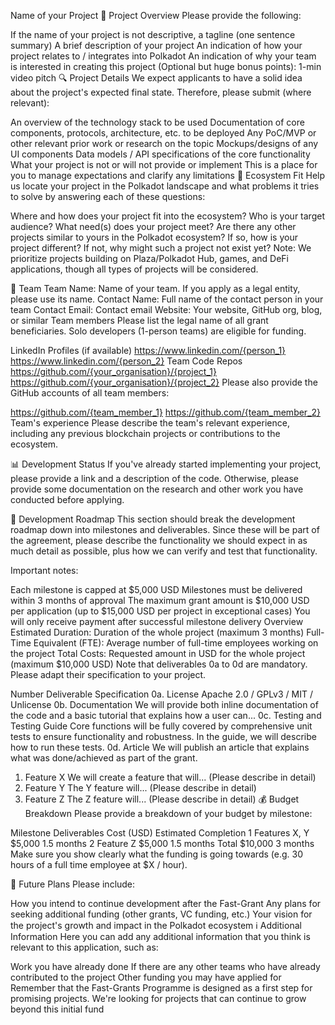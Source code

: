 Name of your Project
🌟 Project Overview
Please provide the following:

If the name of your project is not descriptive, a tagline (one sentence summary)
A brief description of your project
An indication of how your project relates to / integrates into Polkadot
An indication of why your team is interested in creating this project
(Optional but huge bonus points): 1-min video pitch
🔍 Project Details
We expect applicants to have a solid idea about the project's expected final state. Therefore, please submit (where relevant):

An overview of the technology stack to be used
Documentation of core components, protocols, architecture, etc. to be deployed
Any PoC/MVP or other relevant prior work or research on the topic
Mockups/designs of any UI components
Data models / API specifications of the core functionality
What your project is not or will not provide or implement
This is a place for you to manage expectations and clarify any limitations
🧩 Ecosystem Fit
Help us locate your project in the Polkadot landscape and what problems it tries to solve by answering each of these questions:

Where and how does your project fit into the ecosystem?
Who is your target audience?
What need(s) does your project meet?
Are there any other projects similar to yours in the Polkadot ecosystem?
If so, how is your project different?
If not, why might such a project not exist yet?
Note: We prioritize projects building on Plaza/Polkadot Hub, games, and DeFi applications, though all types of projects will be considered.

👥 Team
Team Name: Name of your team. If you apply as a legal entity, please use its name.
Contact Name: Full name of the contact person in your team
Contact Email: Contact email
Website: Your website, GitHub org, blog, or similar
Team members
Please list the legal name of all grant beneficiaries. Solo developers (1-person teams) are eligible for funding.

LinkedIn Profiles (if available)
https://www.linkedin.com/{person_1}
https://www.linkedin.com/{person_2}
Team Code Repos
https://github.com/{your_organisation}/{project_1}
https://github.com/{your_organisation}/{project_2}
Please also provide the GitHub accounts of all team members:

https://github.com/{team_member_1}
https://github.com/{team_member_2}
Team's experience
Please describe the team's relevant experience, including any previous blockchain projects or contributions to the ecosystem.

📊 Development Status
If you've already started implementing your project, please provide a link and a description of the code. Otherwise, please provide some documentation on the research and other work you have conducted before applying.

📅 Development Roadmap
This section should break the development roadmap down into milestones and deliverables. Since these will be part of the agreement, please describe the functionality we should expect in as much detail as possible, plus how we can verify and test that functionality.

Important notes:

Each milestone is capped at $5,000 USD
Milestones must be delivered within 3 months of approval
The maximum grant amount is $10,000 USD per application (up to $15,000 USD per project in exceptional cases)
You will only receive payment after successful milestone delivery
Overview
Estimated Duration: Duration of the whole project (maximum 3 months)
Full-Time Equivalent (FTE): Average number of full-time employees working on the project
Total Costs: Requested amount in USD for the whole project (maximum $10,000 USD)
Note that deliverables 0a to 0d are mandatory. Please adapt their specification to your project.

Number	Deliverable	Specification
0a.	License	Apache 2.0 / GPLv3 / MIT / Unlicense
0b.	Documentation	We will provide both inline documentation of the code and a basic tutorial that explains how a user can...
0c.	Testing and Testing Guide	Core functions will be fully covered by comprehensive unit tests to ensure functionality and robustness. In the guide, we will describe how to run these tests.
0d.	Article	We will publish an article that explains what was done/achieved as part of the grant.
1.	Feature X	We will create a feature that will... (Please describe in detail)
2.	Feature Y	The Y feature will... (Please describe in detail)
3.	Feature Z	The Z feature will... (Please describe in detail)
💰 Budget Breakdown
Please provide a breakdown of your budget by milestone:

Milestone	Deliverables	Cost (USD)	Estimated Completion
1	Features X, Y	$5,000	1.5 months
2	Feature Z	$5,000	1.5 months
Total		$10,000	3 months
Make sure you show clearly what the funding is going towards (e.g. 30 hours of a full time employee at $X / hour).

🔮 Future Plans
Please include:

How you intend to continue development after the Fast-Grant
Any plans for seeking additional funding (other grants, VC funding, etc.)
Your vision for the project's growth and impact in the Polkadot ecosystem
ℹ️ Additional Information
Here you can add any additional information that you think is relevant to this application, such as:

Work you have already done
If there are any other teams who have already contributed to the project
Other funding you may have applied for
Remember that the Fast-Grants Programme is designed as a first step for promising projects. We're looking for projects that can continue to grow beyond this initial fund
